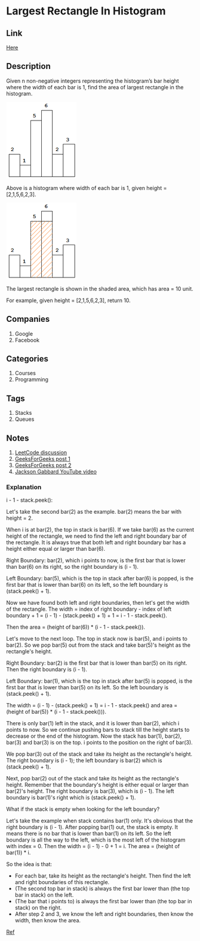 # Largest Rectangle In Histogram

## Link

[Here](https://www.interviewbit.com/problems/largest-rectangle-in-histogram/)

## Description

Given n non-negative integers representing the histogram’s bar height where the width of each bar is 1, find the area of largest rectangle in the histogram.

![Largest Rectangle in Histogram: Example 1](1.png)

Above is a histogram where width of each bar is 1, given height = [2,1,5,6,2,3].

![Largest Rectangle in Histogram: Example 2](2.png)

The largest rectangle is shown in the shaded area, which has area = 10 unit.

For example, given height = [2,1,5,6,2,3], return 10.

## Companies

1. Google
1. Facebook

## Categories

1. Courses
1. Programming

## Tags

1. Stacks
1. Queues

## Notes

1. [LeetCode discussion](https://discuss.leetcode.com/topic/7599/o-n-stack-based-java-solution)
1. [GeeksForGeeks post 1](https://www.geeksforgeeks.org/largest-rectangular-area-in-a-histogram-set-1/)
1. [GeeksForGeeks post 2](https://www.geeksforgeeks.org/largest-rectangle-under-histogram/)
1. [Jackson Gabbard YouTube video](https://www.youtube.com/watch?v=VNbkzsnllsU)

### Explanation

i - 1 - stack.peek():

Let's take the second bar(2) as the example. bar(2) means the bar with height = 2.

When i is at bar(2), the top in stack is bar(6). If we take bar(6) as the current height of the rectangle, we need to find the left and right boundary bar of the rectangle. It is always true that both left and right boundary bar has a height either equal or larger than bar(6).

Right Boundary: bar(2), which i points to now, is the first bar that is lower than bar(6) on its right, so the right boundary is (i - 1).

Left Boundary: bar(5), which is the top in stack after bar(6) is popped, is the first bar that is lower than bar(6) on its left, so the left boundary is (stack.peek() + 1).

Now we have found both left and right boundaries, then let's get the width of the rectangle. The width = index of right boundary - index of left boundary + 1 = (i - 1) - (stack.peek() + 1) + 1 = i - 1 - stack.peek().

Then the area = (height of bar(6)) * (i - 1 - stack.peek()).

Let's move to the next loop. The top in stack now is bar(5), and i points to bar(2). So we pop bar(5) out from the stack and take bar(5)'s height as the rectangle's height.

Right Boundary: bar(2) is the first bar that is lower than bar(5) on its right. Then the right boundary is (i - 1).

Left Boundary: bar(1), which is the top in stack after bar(5) is popped, is the first bar that is lower than bar(5) on its left. So the left boundary is (stack.peek() + 1).

The width = (i - 1) - (stack.peek() + 1) = i - 1 - stack.peek() and area = (height of bar(5)) * (i - 1 - stack.peek())).

There is only bar(1) left in the stack, and it is lower than bar(2), which i points to now. So we continue pushing bars to stack till the height starts to decrease or the end of the histogram. Now the stack has bar(1), bar(2), bar(3) and bar(3) is on the top. i points to the position on the right of bar(3).

We pop bar(3) out of the stack and take its height as the rectangle's height. The right boundary is (i - 1); the left boundary is bar(2) which is (stack.peek() + 1).

Next, pop bar(2) out of the stack and take its height as the rectangle's height. Remember that the boundary's height is either equal or larger than bar(2)'s height. The right boundary is bar(3), which is (i - 1). The left boundary is bar(1)'s right which is (stack.peek() + 1).

What if the stack is empty when looking for the left boundary?

Let's take the example when stack contains bar(1) only. It's obvious that the right boundary is (i - 1). After popping bar(1) out, the stack is empty. It means there is no bar that is lower than bar(1) on its left. So the left boundary is all the way to the left, which is the most left of the histogram with index = 0. Then the width = (i - 1) - 0 + 1 = i. The area = (height of bar(1)) * i.

So the idea is that:

* For each bar, take its height as the rectangle's height. Then find the left and right boundaries of this rectangle.
* (The second top bar in stack) is always the first bar lower than (the top bar in stack) on the left.
* (The bar that i points to) is always the first bar lower than (the top bar in stack) on the right.
* After step 2 and 3, we know the left and right boundaries, then know the width, then know the area.

[Ref](https://discuss.leetcode.com/post/223558)